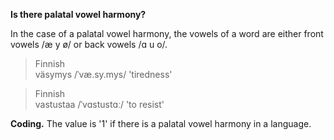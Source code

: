 **Is there palatal vowel harmony?**

In the case of a palatal vowel harmony, the vowels of a word are either front vowels /æ y ø/ or back vowels /ɑ u o/.

>Finnish<br/>
>väsymys /ˈvæ.sy.mys/ 'tiredness'

>Finnish<br/>
>vastustaa /ˈvɑstustɑː/ 'to resist'

**Coding.** The value is '1' if there is a palatal vowel harmony in a language.
